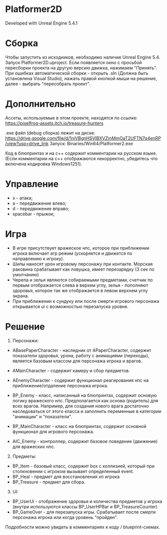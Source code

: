 # Platformer2D

Developed with Unreal Engine 5.4.1

# Сборка

Чтобы запустить из исходников, необходимо наличие Unreal Engine 5.4. Запуск Platformer2D.uproject. Если появляется окно с просьбой пересборки проекта на другую версию движка, нажимаем "Принять". При ошибках автоматической сборки - открыть .sln (Должна быть установлена Visual Studio), нажать правой кнопкой мыши на решение, далее - выбрать "пересобрать проект".

# Дополнительно

Ассеты, используемые в этом проекте, находятся по ссылке: https://pixelfrog-assets.itch.io/treasure-hunters

.exe файл (debug сборка) лежит на диске: https://drive.google.com/file/d/1niVBgnHSVIBXVZmMmOaT2UFTN7q4enRP/view?usp=drive_link
Запуск: Binaries/Win64/Platformer2.exe

Код в блюпринтах и на с++ содержит комментарии на русском языке. (Если комментарии на с++ отображаются некорректно, убедитесь что включена кодировка Windows1251).

# Управление

* x - атака;
* a - передвижение влево;
* d - передвижение вправо;
* spacebar - прыжок;

# Игра 

* В игре присутствует вражеское нпс, которое при приближении игрока включает агр режим (ускоряется и движется по направлению к игроку).
* Шипы наносят урон игровому персонажу при контакте. Морская раковина срабатывает как ловушка, имеет перезарядку (3 сек по умолчанию)
* Черепа и зелья являются собираемыми предметами, счетчик по первым отображается слева в верхем углу, зелья - пополняют здоровья, которое так же отображается в левом верхнем углу экрана.
* При приближении к сундуку или после смерти игрового персонажа открывается ui с возможностью перезапуска уровня.

# Решение

1. Персонажи:

* ABasePaperCharacter - наследник от APaperCharacter, содержит показатели здоровья, урона, работу с анимациями (переходы), является базовым классом для персонажа игрока и врагов.
* AMainCharacter - содержит камеру и сбор предметов.
* AEnemyCharacter - содержит функционал реагирования нпс на приближение/отдаление персонажа игрока.

* BP_Enemy - класс, написанный на блюпринтах, содержит основую логику вражеского нпс. Предполагается как основа (родитель) для всех врагов. Например, для создания нового врага достаточно наследоваться от этого класса и заполнить переменные в категории "анимации" и "показатели".
* BP_MainCharacter - класс на блюпринтах, содержит основной функционал для игрового персонажа.

* AIC_Enemy - контроллер, содержит базовое поведение (движение) для вражеских нпс.

2. Предметы: 

* BP_Item - базовый класс, содержит box с коллизией, который при столкновении с игроком вызывает определенный event.
* BP_Heal - предмет для восстановления хп игрока
* BP_Treasure - предмет для сбора.

3. UI:

* BP_UserUi - отображение здоровья и количества предметов у игрока (внутри используются классы BP_UserHPBar и BP_TreasureCounter)
* BP_GameOver - для перезапуска игры. Срабатывает после смерти персонажа игрока или когда уровень "пройден".

Подробности можно увидеть в комментариях к коду / blueprint-схемах. 

